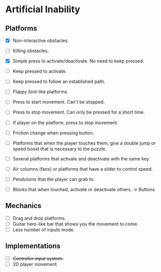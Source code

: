 # Artificial Inability

## Platforms
- [x] Non-interactive obstacles.
- [ ] Killing obstacles.
- [x] Simple press to activate/deactivate. No need to keep pressed.
- [ ] Keep pressed to activate.
- [ ] Keep pressed to follow an established path.
- [ ] Flappy bird-like platforms.
- [ ] Press to start movement. Can't be stopped.
- [ ] Press to stop movement. Can only be pressed for a short time.
- [ ] If player on the platform, press to stop movement.
- [ ] Friction change when pressing button.
- [ ] Platforms that when the player touches them, give a double jump or speed boost that is necessary to the puzzle.
- [ ] Several platforms that activate and deactivate with the same key.
- [ ] Air columns (fans) or platforms that have a slider to control speed.
- [ ] Pendulums that the player can grab to.
- [ ] Blocks that when touched, activate or deactivate others. -> Buttons


## Mechanics
- [ ] Drag and drop platforms.
- [ ] Guitar hero-like bar that shows you the movement to come.
- [ ] Less number of inputs mode.

## Implementations
- [ ] ~~Controller input system.~~
- [ ] 2D player movement.
